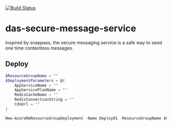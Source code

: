 [![Build Status](https://sfa-gov-uk.visualstudio.com/Digital%20Apprenticeship%20Service/_apis/build/status/das-secure-message-service?branchName=master)](https://sfa-gov-uk.visualstudio.com/Digital%20Apprenticeship%20Service/_build/latest?definitionId=1342?branchName=master)

# das-secure-message-service

Inspired by snappass, the secure messaging service is a safe way to send one time contextless messages.

## Deploy
```PowerShell
$ResourceGroupName = ""
$DeploymentParameters = @{
    AppServiceName = ""
    AppServicePlanName = ""
    RedisCacheName = ""
    RedisConnectionString = ""
    CdnUrl = ""
}

New-AzureRmResourceGroupDeployment -Name Deploy01 -ResourceGroupName $ResourceGroupName -TemplateFile .\azure\template.json @DeploymentParameters
```
